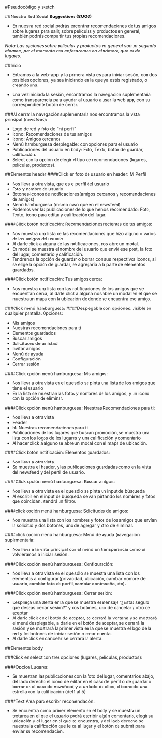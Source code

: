 #Pseudocódigo y sketch

##Nuestra Red Social **Suggestions (SUGG)**

- En nuestra red social podrás encontrar recomendaciones de tus amigos sobre lugares para salir; sobre películas y productos en general, también podrás compartir tus propias recomendaciones.

*Nota: Las opciones sobre películas y productos en general son un segundo alcance, por el momento nos enfocaremos en el primero, que es de lugares.*


##Inicio
- Entramos a la web-app, y la primera vista es para iniciar sesión, con dos posibles opciones, ya sea iniciando en la que ya estás registrado, o creando una.

- Una vez iniciada la sesión, encontramos la navegación suplementaria como transparencia para ayudar al usuario a usar la web app, con su correspondiente botón de cerrar.


###Al cerrar la navegación suplementaria nos encontramos la vista principal (newsfeed):
- Logo de red y foto de “mi perfil”
- Icono: Recomendaciones de tus amigos
- Icono: Amigos cercanos
- Menú hamburguesa desplegable: con opciones para el usuario
- Publicaciones del usuario en body: Foto, Texto, botón de guardar, calificación.
- Select con la opción de elegir el tipo de recomendaciones (lugares, películas, productos).


##Elementos header
####Click en foto de usuario en header: Mi Perfil
- Nos lleva a otra vista, que es el perfil del usuario
- Foto y nombre de usuario
- Botones-iconos de notificaciones(amigos cercanos y recomendaciones de amigos)
- Menú hamburguesa (mismo caso que en el newsfeed)
- Podemos ver las publicaciones de lo que hemos recomendado: Foto, Texto, icono para editar y calificación del lugar.


####Click botón notificación: Recomendaciones recientes de tus amigos:
- Nos muestra una lista de las recomendaciones que hizo alguno o varios de los amigos del usuario
- Al darle click a alguna de las notificaciones, nos abre un modal.
- En modal se muestra el nombre del usuario que envió ese post, la foto del lugar, comentario y calificación.
- Tendremos la opción de guardar o borrar con sus respectivos iconos, si se elige la opción de guardar, se agregaría a la parte de elementos guardados.


####Click botón notificación: Tus amigos cerca:
- Nos muestra una lista con las notificaciones de los amigos que se encuentran cerca, al darle click a alguna nos abre un modal en el que se muestra un mapa con la ubicación de donde se encuentra ese amigo.


###Click menú hamburguesa:
####Desplegable con opciones. visible en cualquier pantalla. Opciones:
- Mis amigos
- Nuestras recomendaciones para ti
- Elementos guardados
- Buscar amigos
- Solicitudes de amistad
- Invitar amigos
- Menú de ayuda
- Configuración
- Cerrar sesión                 


####Click opción menú hamburguesa: Mis amigos:
- Nos lleva a otra vista en el que sólo se pinta una lista de los amigos que tiene el usuario
- En la lista se muestran las fotos y nombres de los amigos, y un icono con la opción de eliminar.


####Click opción menú hamburguesa: Nuestras Recomendaciones para ti:
- Nos lleva a otra vista
- Header
- h1: Nuestras recomendaciones para ti
- Publicaciones de los lugares que buscan promoción, se muestra una lista con los logos de los lugares y una calificación y comentario
- Al hacer click a alguno se abre un modal con el mapa de ubicación.


####Click botón notificación: Elementos guardados:
- Nos lleva a otra vista.
- Se muestra el header, y las publicaciones guardadas como en la vista del newsfeed y del perfil de usuario.


####Click opción menú hamburguesa: Buscar amigos:
- Nos lleva a otra vista en el que sólo se pinta un input de búsqueda
- Al escribir en el input de búsqueda se van pintando los nombres y fotos que coincidan. (tendrá un filtro).


####click opción menú hamburguesa: Solicitudes de amigos:
- Nos muestra una lista con los nombres y fotos de los amigos que envían la solicitud y dos botones, uno de agregar y otro de eliminar.


####click opción menú hamburguesa: Menú de ayuda (navegación suplementaria:
- Nos lleva a la vista principal con el menú en transparencia como si volvieramos a iniciar sesión.


####Click opción menú hamburguesa: Configuración:
- Nos lleva a otra vista en el que sólo se muestra una lista con los elementos a configurar (privacidad, ubicación, cambiar nombre de usuario, cambiar foto de perfil, cambiar contraseña, etc).


####Click opción menú hamburguesa: Cerrar sesión:
- Despliega una alerta en la que se muestra el mensaje “¿Estás seguro que deseas cerrar sesión?” y dos botones, uno de cancelar y otro de aceptar
- Al darle click en el botón de aceptar, se cerrará la ventana y se mostrará el menú desplegable, al darle en el botón de aceptar, se cerrará la sesión y se mostrará la primer vista en la que se muestra el logo de la red y los botones de iniciar sesión o crear cuenta.
- Al darle click en cancelar se cerrará la alerta.


##Elementos body

###Click en select con tres opciones (lugares, películas, productos):

####Opcion Lugares:
- Se muestran las publicaciones con la foto del lugar, comentarios abajo, del lado derecho el icono de editar en el caso de perfil o de guardar o borrar en el caso de newsfeed, y a un lado de ellos, el icono de una estrella con la calificación (del 1 al 5)

####Text Area para escribir recomendación:
- Se encuentra como primer elemento en el body y se muestra un textarea en el que el usuario podrá escribir algún comentario, elegir su ubicación y el lugar en el que se encuentra, y del lado derecho se muestra la calificación que le da al lugar y el botón de submit para enviar su recomendación.
